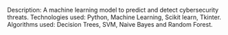 Description: A machine learning model to predict and detect cybersecurity threats.
Technologies used: Python, Machine Learning, Scikit learn, Tkinter.
Algorithms used: Decision Trees, SVM, Naive Bayes and Random Forest.
